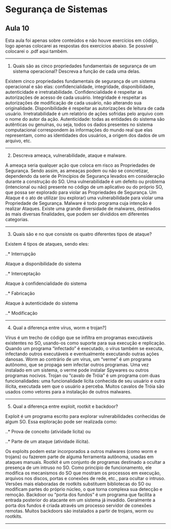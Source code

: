 # Segurança de Sistemas
Aula 10
-------
Esta aula foi apenas sobre conteúdos e não houve exercícios em código, logo apenas colocarei as respostas dos exercícios abaixo.
Se possível colocarei o .pdf aqui também.

---

1. Quais são as cinco propriedades fundamentais de segurança de um sistema operacional? Descreva a função de cada uma delas.

Existem cinco propriedades fundamentais de segurança de um sistema operacional e são elas: confidencialidade, integridade, disponibilidade, autenticidade e irretratabilidade.
Confidencialidade é respeitar as autorizações de acesso de cada usuário.
Integridade é respeitar as autorizações de modificação de cada usuário, não alterando sua originalidade.
Disponibilidade é respeitar as autorizações de leitura de cada usuário.
Irretratabilidade é um relatório de ações sofridas pelo arquivo com o nome do autor da ação.
Autenticidade: todas as entidades do sistema são autênticas ou genuínas, ou seja, todos os dados presentes no sistema computacional correspondem às informações do mundo real que elas representam, como as identidades dos usuários, a origem dos dados de um arquivo, etc.

---

2. Descreva ameaça, vulnerabilidade, ataque e malware.

A ameaça seria qualquer ação que coloca em risco as Propriedades de Segurança.
Sendo assim, as ameaças podem ou não se concretizar, dependendo da serie de Princípios de Segurança levados em consideração durante a construção do SO.
Uma vulnerabilidade é um defeito ou problema (intencional ou não) presente no código de um aplicativo ou do próprio SO, que possa ser explorado para violar as Propriedades de Segurança.
Um Ataque é o ato de utilizar (ou explorar) uma vulnerabilidade para violar uma Propriedade de Segurança.
Malware é todo programa cuja intenção é realizar Ataques. Existe uma grande diversidade de malwares, destinados às mais diversas finalidades, que podem ser divididos em diferentes categorias.

---

3. Quais são e no que consiste os quatro diferentes tipos de ataque?

Existem 4 tipos de ataques, sendo eles:

..* Interrupção

Ataque a disponibilidade do sistema

..* Interceptação

Ataque à confidencialidade do sistema

..* Fabricação

Ataque à autenticidade do sistema

..* Modificação


---

4. Qual a diferença entre vírus, worm e trojan?]

Vírus é um trecho de código que se infiltra em programas executáveis existentes no SO, usando-os como suporte para sua execução e replicação. Quando um programa “infectado” é executado, o vírus também se executa, infectando outros executáveis e eventualmente executando outras ações danosas.
Worm ao contrário de um vírus, um “verme” é um programa autônomo, que se propaga sem infectar outros programas. Uma vez instalado em um sistema, o verme pode instalar Spywares ou outros programas nocivos.
Trojan ou “cavalo de Tróia” é um programa com duas funcionalidades: uma funcionalidade lícita conhecida de seu usuário e outra ilícita, executada sem que o usuário a perceba. Muitos cavalos de Tróia são usados como vetores para a instalação de outros malwares.

---

5. Qual a diferença entre exploit, rootkit e backdoor?

Exploit é um programa escrito para explorar vulnerabilidades conhecidas de algum SO.
Essa exploração pode ser realizada como:

..* Prova de conceito (atividade licita) ou

..* Parte de um ataque (atividade ilícita).

Os exploits podem estar incorporados a outros malwares (como worm e trojans) ou fazerem parte de alguma ferramenta autônoma, usadas em ataques manuais.
Rootkit é um conjunto de programas destinado a ocultar a presença de um intruso no SO.
Como princípio de funcionamento, ele modifica os mecanismos do SO que mostram os processos em execução, arquivos nos discos, portas e conexões de rede, etc., para ocultar o intruso.
Versões mais elaboradas de rootkits substituem bibliotecas do SO ou modificam partes do próprio núcleo, o que torna complexa sua detecção e remoção.
Backdoor ou “porta dos fundos” é um programa que facilita a entrada posterior do atacante em um sistema já invadido.
Geralmente a porta dos fundos é criada através um processo servidor de conexões remotas.
Muitos backdoors são instalados a partir de trojans, worm ou rootkits.

---